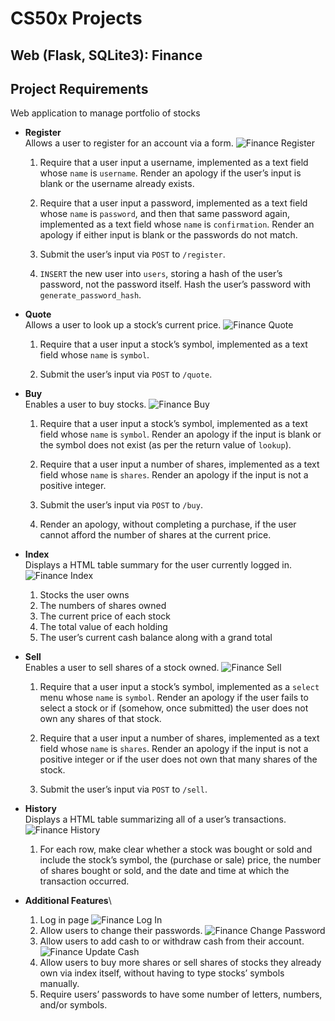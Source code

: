 # CS50x Projects
## Web (Flask, SQLite3): Finance


## Project Requirements
Web application to manage portfolio of stocks
* **Register**\
  Allows a user to register for an account via a form.
  ![Finance Register](README/Finance%20Register.png)
    1. Require that a user input a username, implemented as a text field whose ```name``` is ```username```. Render an apology if the user’s input is blank or the username already exists.


    2. Require that a user input a password, implemented as a text field whose ```name``` is ```password```, and then that same password again, implemented as a text field whose ```name``` is ```confirmation```. Render an apology if either input is blank or the passwords do not match.

    3. Submit the user’s input via ```POST``` to ```/register```.
   
    4. ```INSERT``` the new user into ```users```, storing a hash of the user’s password, not the password itself. Hash the user’s password with ```generate_password_hash```.
   
* **Quote**\
  Allows a user to look up a stock’s current price.
  ![Finance Quote](README/Finance%20Quote.png)
    1. Require that a user input a stock’s symbol, implemented as a text field whose ```name``` is ```symbol```.
   
    2. Submit the user’s input via ```POST``` to ```/quote```.

* **Buy**\
  Enables a user to buy stocks.
  ![Finance Buy](README/Finance%20Buy.png)
  1. Require that a user input a stock’s symbol, implemented as a text field whose ```name``` is ```symbol```. Render an apology if the input is blank or the symbol does not exist (as per the return value of ``lookup``).

  2. Require that a user input a number of shares, implemented as a text field whose ```name``` is ```shares```. Render an apology if the input is not a positive integer.

  3. Submit the user’s input via ```POST``` to ```/buy```.

  4. Render an apology, without completing a purchase, if the user cannot afford the number of shares at the current price.

* **Index**\
  Displays a HTML table summary for the user currently logged in.
  ![Finance Index](README/Finance%20Portfolio.png)
  1. Stocks the user owns 
  2. The numbers of shares owned
  3. The current price of each stock
  4. The total value of each holding
  5. The user’s current cash balance along with a grand total

* **Sell**\
  Enables a user to sell shares of a stock owned.
  ![Finance Sell](README/Finance%20Sell.png)
  1. Require that a user input a stock’s symbol, implemented as a ```select``` menu whose ```name``` is ```symbol```. Render an apology if the user fails to select a stock or if (somehow, once submitted) the user does not own any shares of that stock.

  2. Require that a user input a number of shares, implemented as a text field whose ```name``` is ```shares```. Render an apology if the input is not a positive integer or if the user does not own that many shares of the stock.

  3. Submit the user’s input via ```POST``` to ```/sell```.

* **History**\
  Displays a HTML table summarizing all of a user’s transactions.
  ![Finance History](README/Finance%20History.png)
  1. For each row, make clear whether a stock was bought or sold and include the stock’s symbol, the (purchase or sale) price, the number of shares bought or sold, and the date and time at which the transaction occurred.
   
* **Additional Features**\
  1. Log in page
    ![Finance Log In](README/Finance%20Log%20In.png)
  2. Allow users to change their passwords.
    ![Finance Change Password](README/Finance%20Change%20Password.png)
  3. Allow users to add cash to or withdraw cash from their account.
    ![Finance Update Cash](README/Finance%20Update%20Cash.png)
  4. Allow users to buy more shares or sell shares of stocks they already own via index itself, without having to type stocks’ symbols manually.
  5. Require users’ passwords to have some number of letters, numbers, and/or symbols.


